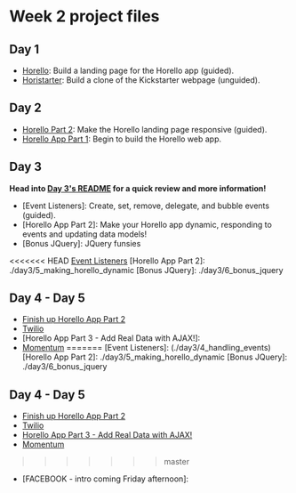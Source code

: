 # Week 2 project files

## Day 1

- [Horello]: Build a landing page for the Horello app (guided).
- [Horistarter]: Build a clone of the Kickstarter webpage (unguided).

[Horello]: ./day1/1_horello
[Horistarter]: ./day1/2_horistarter

## Day 2

- [Horello Part 2](./day2/4_responsive): Make the Horello landing page responsive (guided).
- [Horello App Part 1](./day2/5_horello): Begin to build the Horello web app.

## Day 3

**Head into [Day 3's README](./day3/README.md) for a quick review and more information!**

- [Event Listeners]: Create, set, remove, delegate, and bubble events (guided).
- [Horello App Part 2]: Make your Horello app dynamic, responding to events and updating data models!
- [Bonus JQuery]: JQuery funsies 

<<<<<<< HEAD
[Event Listeners](./day3/4_handling_events)
[Horello App Part 2]: ./day3/5_making_horello_dynamic
[Bonus JQuery]: ./day3/6_bonus_jquery


## Day 4 - Day 5
- [Finish up Horello App Part 2](./day3/5_making_horello_dynamic)
- [Twilio](./day4/1_twilio)
- [Horello App Part 3 - Add Real Data with AJAX!]:
- [Momentum](./day4/2_momentum)
=======
[Event Listeners]: (./day3/4_handling_events)
[Horello App Part 2]: ./day3/5_making_horello_dynamic
[Bonus JQuery]: ./day3/6_bonus_jquery

## Day 4 - Day 5
- [Finish up Horello App Part 2](./day3/5_making_horello_dynamic)
- [Twilio](./day4/1_twilio)
- [Horello App Part 3 - Add Real Data with AJAX!](./day4/2_horello-ajax)
- [Momentum](./day4/3_momentum)
>>>>>>> master
- [FACEBOOK - intro coming Friday afternoon]:
